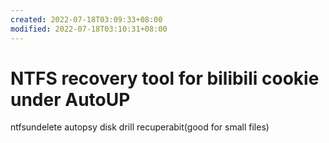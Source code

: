 ```yaml
---
created: 2022-07-18T03:09:33+08:00
modified: 2022-07-18T03:10:31+08:00
---
```


# NTFS recovery tool for bilibili cookie under AutoUP

ntfsundelete
autopsy
disk drill
recuperabit(good for small files)
